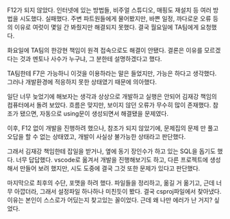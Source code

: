 F12가 되지 않았다. 인터넷에 있는 방법들, 비주얼 스튜디오, 매핑도 재설치 등 여러 방법을 시도했다. 실패했다. 주변 파트원들에게 물어봤지만, 바쁜 일정, 까다로운 오류 등의 이유로 여럿이 몇일 간 봐줬지만 해결되지 못했다. 결국 월요일에 TA팀에게 요청했다. 

화요일에 TA팀의 한강현 책임이 원격 접속으로도 해결이 안됐다. 결론은 이유를 모르겠다는 것과 멘토나 사수가 누구냐, 그 분한테 설명하겠다고 했다.

TA팀한테 F7은 가능하니 이것을 이용하라는 말은 들었지만, 가능은 하다고 생각했다. 그러나 개발환경에 적응하지 못한 상태였기 때문에 의아했다.

일단 너무 늦었기에 해보자는 생각과 상상으로 개발하고 실행은 안되어 김재강 책임의 컴퓨터에서 돌려 보았다. 흐름은 맞지만, 보이지 않던 오류가 무수히 많이 존재했다. 참조가 됐으면, 자동으로 using문이 생성되면서 해결됐을 문제였다.

이후, F12 없이 개발을 진행하려 했으나, 참조가 되지 않았기에, 문제집의 문제 만 풀고 오답을 할 수 없는 상태였고, 개발이 사실상 불가능한 상태라고 판단했다.

그래서 김재강 책임한테 잡일을 받거나, 옆에 동기 장인수가 하고 있는 SQL을 돕기도 했다. 너무 답답했다. vscode로 옮겨서 개발을 진행해보기도 하고, 다른 프로젝트에 생성해서 만들어 보려 했지만, 시도 도중에 결국 그것 또한 문제가 있다고 판단했다.

마지막으로 최후의 수단, 포맷을 하려 했다. 파일들을 정리하고, 옮길 거 옮기고, 근데 너무 아깝더라, 그래서 설정파일 하나하나 미친듯이 봤다. 결국 csproj파일에서 찾아냈다. 이유는 본인이 스스로가 어딨는지 찾고있는 꼴이었다. 근데 왜 나만 에러가 난 거지? 싶었다.
